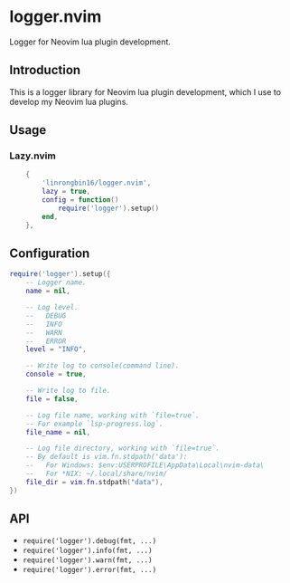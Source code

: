 # logger.nvim

Logger for Neovim lua plugin development.

## Introduction

This is a logger library for Neovim lua plugin development,
which I use to develop my Neovim lua plugins.

## Usage

### Lazy.nvim

```lua
    {
        'linrongbin16/logger.nvim',
        lazy = true,
        config = function()
            require('logger').setup()
        end,
    },
```

## Configuration

```lua
require('logger').setup({
    -- Logger name.
    name = nil,

    -- Log level.
    --   DEBUG
    --   INFO
    --   WARN
    --   ERROR
    level = "INFO",

    -- Write log to console(command line).
    console = true,

    -- Write log to file.
    file = false,

    -- Log file name, working with `file=true`.
    -- For example `lsp-progress.log`.
    file_name = nil,

    -- Log file directory, working with `file=true`.
    -- By default is vim.fn.stdpath('data'):
    --   For Windows: $env:USERPROFILE\AppData\Local\nvim-data\
    --   For *NIX: ~/.local/share/nvim/
    file_dir = vim.fn.stdpath("data"),
})
```

## API

- `require('logger').debug(fmt, ...)`
- `require('logger').info(fmt, ...)`
- `require('logger').warn(fmt, ...)`
- `require('logger').error(fmt, ...)`
